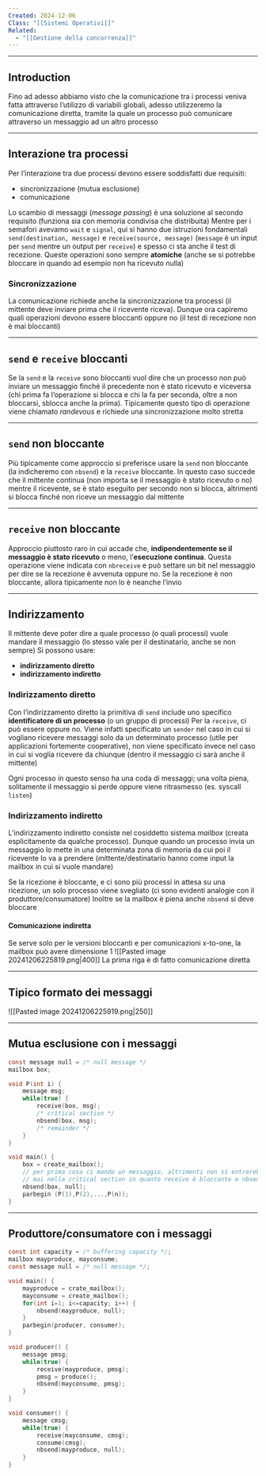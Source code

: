 ```yaml
---
Created: 2024-12-06
Class: "[[Sistemi Operativi]]"
Related:
  - "[[Gestione della concorrenza]]"
---
```

---
## Introduction
Fino ad adesso abbiamo visto che la comunicazione tra i processi veniva fatta attraverso l’utilizzo di variabili globali, adesso utilizzeremo la comunicazione diretta, tramite la quale un processo può comunicare attraverso un messaggio ad un altro processo

---
## Interazione tra processi
Per l’interazione tra due processi devono essere soddisfatti due requisiti:
- sincronizzazione (mutua esclusione)
- comunicazione

Lo scambio di messaggi (*message passing*) è una soluzione al secondo requisito (funziona sia con memoria condivisa che distribuita)
Mentre per i semafori avevamo `wait` e `signal`, qui si hanno due istruzioni fondamentali `send(destination, message)` e `receive(source, message)` (`message` è un input per `send` mentre un output per `receive`) e spesso ci sta anche il test di recezione. Queste operazioni sono sempre **atomiche** (anche se si potrebbe bloccare in quando ad esempio non ha ricevuto nulla)

### Sincronizzazione
La comunicazione richiede anche la sincronizzazione tra processi (il mittente deve inviare prima che il ricevente riceva).
Dunque ora capiremo quali operazioni devono essere bloccanti oppure no (il test di recezione non è mai bloccanti)

---
## `send` e `receive` bloccanti
Se la `send` e la `receive` sono bloccanti vuol dire che un processo non può inviare un messaggio finché il precedente non è stato ricevuto e viceversa (chi prima fa l’operazione si blocca e chi la fa per seconda, oltre a non bloccarsi, sblocca anche la prima).
Tipicamente questo tipo di operazione viene chiamato *randevous* e richiede una sincronizzazione molto stretta

---
## `send` non bloccante
Più tipicamente come approccio si preferisce usare la `send` non bloccante (la indicheremo con `nbsend`) e la `receive` bloccante.
In questo caso succede che il mittente continua (non importa se il messaggio è stato ricevuto o no) mentre il ricevente, se è stato eseguito per secondo non si blocca, altrimenti si blocca finché non riceve un messaggio dal mittente

---
## `receive` non bloccante
Approccio piuttosto raro in cui accade che, **indipendentemente se il messaggio è stato ricevuto** o meno, l’**esecuzione continua**. Questa operazione viene indicata con `nbreceive` e può settare un bit nel messaggio per dire se la recezione è avvenuta oppure no. Se la recezione è non bloccante, allora tipicamente non lo è neanche l’invio

---
## Indirizzamento
Il mittente deve poter dire a quale processo (o quali processi) vuole mandare il messaggio (lo stesso vale per il destinatario, anche se non sempre)
Si possono usare:
- **indirizzamento diretto**
- **indirizzamento indiretto**
### Indirizzamento diretto
Con l’indirizzamento diretto la primitiva di `send` include uno specifico **identificatore di un processo** (o un gruppo di processi)
Per la `receive`, ci può essere oppure no. Viene infatti specificato un `sender` nel caso in cui si vogliano ricevere messaggi solo da un determinato processo (utile per applicazioni fortemente cooperative), non viene specificato invece nel caso in cui si voglia ricevere da chiunque (dentro il messaggio ci sarà anche il mittente)

Ogni processo in questo senso ha una coda di messaggi; una volta piena, solitamente il messaggio si perde oppure viene ritrasmesso (es. syscall `listen`)
### Indirizzamento indiretto
L’indirizzamento indiretto consiste nel cosiddetto sistema *mailbox* (creata esplicitamente da qualche processo).
Dunque quando un processo invia un messaggio lo mette in una determinata zona di memoria da cui poi il ricevente lo va a prendere (mittente/destinatario hanno come input la mailbox in cui si vuole mandare)

Se la ricezione è bloccante, e ci sono più processi in attesa su una ricezione, un solo processo viene svegliato (ci sono evidenti analogie con il produttore/consumatore)
Inoltre se la mailbox è piena anche `nbsend` si deve bloccare
#### Comunicazione indiretta
Se serve solo per le versioni bloccanti e per comunicazioni x-to-one, la mailbox può avere dimensione $1$
![[Pasted image 20241206225819.png|400]]
La prima riga è di fatto comunicazione diretta

---
## Tipico formato dei messaggi
![[Pasted image 20241206225919.png|250]]

---
## Mutua esclusione con i messaggi
```c
const message null = /* null message */
mailbox box;

void P(int i) {
	message msg;
	while(true) {
		receive(box, msg);
		/* critical section */
		nbsend(box, msg);
		/* remainder */
	}
}

void main() {
	box = create_mailbox();
	// per prima cosa ci mando un messaggio, altrimenti non si entrerebbe
	// mai nella critical section in quanto receive è bloccante e nbsend no
	nbsend(box, null);
	parbegin (P(1),P(2),...,P(n));
}
```

---
## Produttore/consumatore con i messaggi
```c
const int capacity = /* buffering capacity */;
mailbox mayproduce, mayconsume;
const message null = /* null message */;

void main() {
	mayproduce = crate_mailbox();
	mayconsume = create_mailbox();
	for(int i=1; i<=capacity; i++) {
		nbsend(mayproduce, null);
	}
	parbegin(producer, consumer);
}

void producer() {
	message pmsg;
	while(true) {
		receive(mayproduce, pmsg);
		pmsg = produce();
		nbsend(mayconsume, pmsg);
	}
}

void consumer() {
	message cmsg;
	while(true) {
		receive(mayconsume, cmsg);
		consume(cmsg);
		nbsend(mayproduce, null);
	}
}
```
